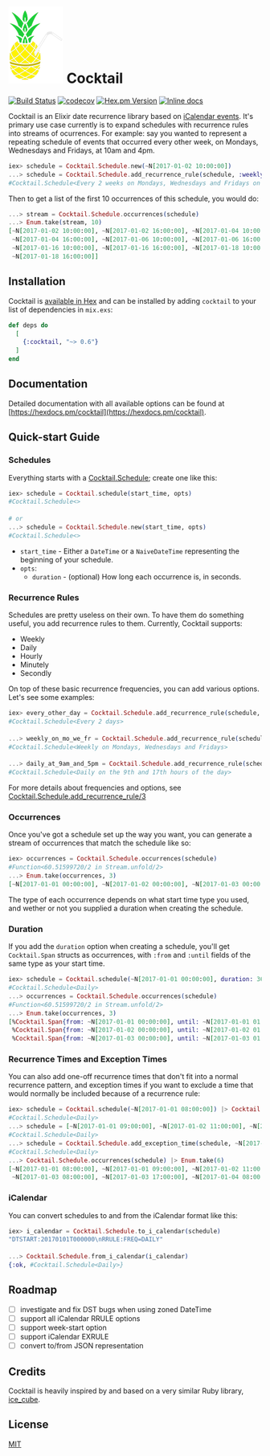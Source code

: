 # ![Cocktail](./logo_with_border.png) Cocktail
[![Build Status](https://travis-ci.org/peek-travel/cocktail.svg?branch=master)](https://travis-ci.org/peek-travel/cocktail) [![codecov](https://codecov.io/gh/peek-travel/cocktail/branch/master/graph/badge.svg)](https://codecov.io/gh/peek-travel/cocktail) [![Hex.pm Version](https://img.shields.io/hexpm/v/cocktail.svg?style=flat)](https://hex.pm/packages/cocktail) [![Inline docs](http://inch-ci.org/github/peek-travel/cocktail.svg)](http://inch-ci.org/github/peek-travel/cocktail)

Cocktail is an Elixir date recurrence library based on [iCalendar events](https://tools.ietf.org/html/rfc5545#section-3.6.1). It's primary use case currently is to expand schedules with recurrence rules into streams of ocurrences. For example: say you wanted to represent a repeating schedule of events that occurred every other week, on Mondays, Wednesdays and Fridays, at 10am and 4pm.

```elixir
iex> schedule = Cocktail.Schedule.new(~N[2017-01-02 10:00:00])
...> schedule = Cocktail.Schedule.add_recurrence_rule(schedule, :weekly, interval: 2, days: [:monday, :wednesday, :friday], hours: [10, 16])
#Cocktail.Schedule<Every 2 weeks on Mondays, Wednesdays and Fridays on the 10th and 16th hours of the day>
```

Then to get a list of the first 10 occurrences of this schedule, you would do:
```elixir
...> stream = Cocktail.Schedule.occurrences(schedule)
...> Enum.take(stream, 10)
[~N[2017-01-02 10:00:00], ~N[2017-01-02 16:00:00], ~N[2017-01-04 10:00:00],
 ~N[2017-01-04 16:00:00], ~N[2017-01-06 10:00:00], ~N[2017-01-06 16:00:00],
 ~N[2017-01-16 10:00:00], ~N[2017-01-16 16:00:00], ~N[2017-01-18 10:00:00],
 ~N[2017-01-18 16:00:00]]
```

## Installation

Cocktail is [available in Hex](https://hex.pm/packages/cocktail) and can be installed
by adding `cocktail` to your list of dependencies in `mix.exs`:

```elixir
def deps do
  [
    {:cocktail, "~> 0.6"}
  ]
end
```

## Documentation

Detailed documentation with all available options can be found at [https://hexdocs.pm/cocktail](https://hexdocs.pm/cocktail).

## Quick-start Guide

### Schedules

Everything starts with a [Cocktail.Schedule](https://hexdocs.pm/cocktail/Cocktail.Schedule.html); create one like this:

```elixir
iex> schedule = Cocktail.schedule(start_time, opts)
#Cocktail.Schedule<>

# or
...> schedule = Cocktail.Schedule.new(start_time, opts)
#Cocktail.Schedule<>
```

*   `start_time` - Either a `DateTime` or a `NaiveDateTime` representing the beginning of your schedule.
*   `opts`:
    *   `duration` - (optional) How long each occurrence is, in seconds.

### Recurrence Rules

Schedules are pretty useless on their own. To have them do something useful, you add recurrence rules to them. Currently, Cocktail supports:

*   Weekly
*   Daily
*   Hourly
*   Minutely
*   Secondly

On top of these basic recurrence frequencies, you can add various options. Let's see some examples:

```elixir
iex> every_other_day = Cocktail.Schedule.add_recurrence_rule(schedule, :daily, interval: 2)
#Cocktail.Schedule<Every 2 days>

...> weekly_on_mo_we_fr = Cocktail.Schedule.add_recurrence_rule(schedule, :weekly, days: [:monday, :wednesday, :friday])
#Cocktail.Schedule<Weekly on Mondays, Wednesdays and Fridays>

...> daily_at_9am_and_5pm = Cocktail.Schedule.add_recurrence_rule(schedule, :daily, hours: [9, 17])
#Cocktail.Schedule<Daily on the 9th and 17th hours of the day>
```

For more details about frequencies and options, see [Cocktail.Schedule.add_recurrence_rule/3](https://hexdocs.pm/cocktail/Cocktail.Schedule.html#add_recurrence_rule/3)

### Occurrences

Once you've got a schedule set up the way you want, you can generate a stream of occurrences that match the schedule like so:

```elixir
iex> occurrences = Cocktail.Schedule.occurrences(schedule)
#Function<60.51599720/2 in Stream.unfold/2>
...> Enum.take(occurrences, 3)
[~N[2017-01-01 00:00:00], ~N[2017-01-02 00:00:00], ~N[2017-01-03 00:00:00]]
```

The type of each occurrence depends on what start time type you used, and wether or not you supplied a duration when creating the schedule.

### Duration

If you add the `duration` option when creating a schedule, you'll get `Cocktail.Span` structs as occurrences, with `:from` and `:until` fields of the same type as your start time.

```elixir
iex> schedule = Cocktail.schedule(~N[2017-01-01 00:00:00], duration: 3600) |> Cocktail.Schedule.add_recurrence_rule(:daily)
#Cocktail.Schedule<Daily>
...> occurrences = Cocktail.Schedule.occurrences(schedule)
#Function<60.51599720/2 in Stream.unfold/2>
...> Enum.take(occurrences, 3)
[%Cocktail.Span{from: ~N[2017-01-01 00:00:00], until: ~N[2017-01-01 01:00:00]},
 %Cocktail.Span{from: ~N[2017-01-02 00:00:00], until: ~N[2017-01-02 01:00:00]},
 %Cocktail.Span{from: ~N[2017-01-03 00:00:00], until: ~N[2017-01-03 01:00:00]}]
```

### Recurrence Times and Exception Times

You can also add one-off recurrence times that don't fit into a normal recurrence pattern, and exception times if you want to exclude a time that would normally be included because of a recurrence rule:

```elixir
iex> schedule = Cocktail.schedule(~N[2017-01-01 08:00:00]) |> Cocktail.Schedule.add_recurrence_rule(:daily)
#Cocktail.Schedule<Daily>
...> schedule = [~N[2017-01-01 09:00:00], ~N[2017-01-02 11:00:00], ~N[2017-01-03 17:00:00]] |> Enum.reduce(schedule, &Cocktail.Schedule.add_recurrence_time(&2, &1))
#Cocktail.Schedule<Daily>
...> schedule = Cocktail.Schedule.add_exception_time(schedule, ~N[2017-01-02 08:00:00])
#Cocktail.Schedule<Daily>
...> Cocktail.Schedule.occurrences(schedule) |> Enum.take(6)
[~N[2017-01-01 08:00:00], ~N[2017-01-01 09:00:00], ~N[2017-01-02 11:00:00],
 ~N[2017-01-03 08:00:00], ~N[2017-01-03 17:00:00], ~N[2017-01-04 08:00:00]]
```

### iCalendar

You can convert schedules to and from the iCalendar format like this:

```elixir
iex> i_calendar = Cocktail.Schedule.to_i_calendar(schedule)
"DTSTART:20170101T000000\nRRULE:FREQ=DAILY"

...> Cocktail.Schedule.from_i_calendar(i_calendar)
{:ok, #Cocktail.Schedule<Daily>}
```

## Roadmap

*   [ ] investigate and fix DST bugs when using zoned DateTime
*   [ ] support all iCalendar RRULE options
*   [ ] support week-start option
*   [ ] support iCalendar EXRULE
*   [ ] convert to/from JSON representation

## Credits

Cocktail is heavily inspired by and based on a very similar Ruby library, [ice_cube](https://github.com/seejohnrun/ice_cube).

## License

[MIT](LICENSE.md)
